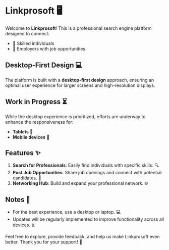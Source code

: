 # Linkprosoft 🖥️

Welcome to **Linkprosoft**! This is a professional search engine platform designed to connect:

- 🌟 Skilled individuals
- 💼 Employers with job opportunities

## Desktop-First Design 💻
The platform is built with a **desktop-first design** approach, ensuring an optimal user experience for larger screens and high-resolution displays.

## Work in Progress ⏳
While the desktop experience is prioritized, efforts are underway to enhance the responsiveness for:

- **Tablets** 📱
- **Mobile devices** 📲

## Features ✨
1. **Search for Professionals**: Easily find individuals with specific skills. 🔍
2. **Post Job Opportunities**: Share job openings and connect with potential candidates. 💼
3. **Networking Hub**: Build and expand your professional network. 🌐

## Notes 🙌
- For the best experience, use a desktop or laptop. 💻
- Updates will be regularly implemented to improve functionality across all devices. ⏳

Feel free to explore, provide feedback, and help us make Linkprosoft even better. Thank you for your support! 🙏

